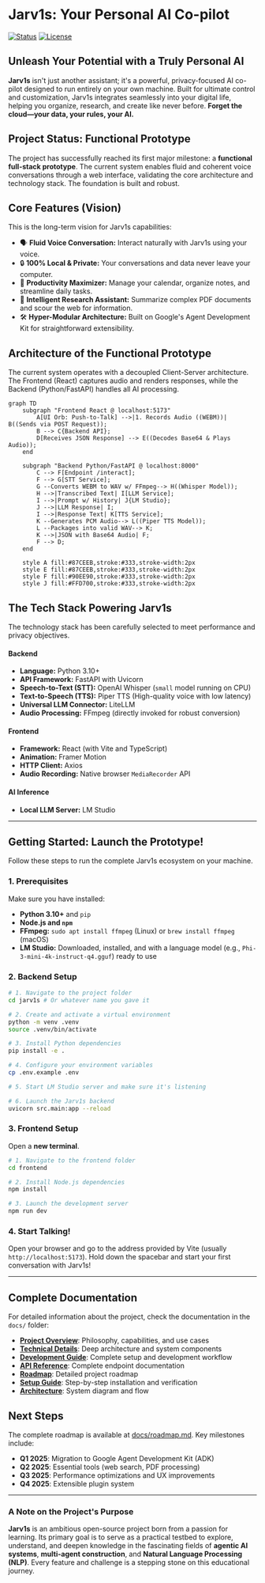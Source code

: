 # Jarv1s: Your Personal AI Co-pilot

[![Status](https://img.shields.io/badge/status-Functional%20Prototype-green.svg)](https://github.com/danrodev/Jarv1s)
[![License](https://img.shields.io/badge/license-MIT-blue.svg)](/LICENSE)

## Unleash Your Potential with a Truly Personal AI

**Jarv1s** isn't just another assistant; it's a powerful, privacy-focused AI co-pilot designed to run entirely on your own machine. Built for ultimate control and customization, Jarv1s integrates seamlessly into your digital life, helping you organize, research, and create like never before. **Forget the cloud—your data, your rules, your AI.**

## Project Status: Functional Prototype

The project has successfully reached its first major milestone: a **functional full-stack prototype**. The current system enables fluid and coherent voice conversations through a web interface, validating the core architecture and technology stack. The foundation is built and robust.

## Core Features (Vision)

This is the long-term vision for Jarv1s capabilities:

*   🗣️ **Fluid Voice Conversation:** Interact naturally with Jarv1s using your voice.
*   🔒 **100% Local & Private:** Your conversations and data never leave your computer.
*   🚀 **Productivity Maximizer:** Manage your calendar, organize notes, and streamline daily tasks.
*   🧠 **Intelligent Research Assistant:** Summarize complex PDF documents and scour the web for information.
*   🛠️ **Hyper-Modular Architecture:** Built on Google's Agent Development Kit for straightforward extensibility.

## Architecture of the Functional Prototype

The current system operates with a decoupled Client-Server architecture. The Frontend (React) captures audio and renders responses, while the Backend (Python/FastAPI) handles all AI processing.

```mermaid
graph TD
    subgraph "Frontend React @ localhost:5173"
        A[UI Orb: Push-to-Talk] -->|1. Records Audio ((WEBM))| B((Sends via POST Request));
        B --> C{Backend API};
        D[Receives JSON Response] --> E((Decodes Base64 & Plays Audio));
    end

    subgraph "Backend Python/FastAPI @ localhost:8000"
        C --> F[Endpoint /interact];
        F --> G[STT Service];
        G --Converts WEBM to WAV w/ FFmpeg--> H((Whisper Model));
        H -->|Transcribed Text| I[LLM Service];
        I -->|Prompt w/ History| J{LM Studio};
        J -->|LLM Response| I;
        I -->|Response Text| K[TTS Service];
        K --Generates PCM Audio--> L((Piper TTS Model));
        L --Packages into valid WAV--> K;
        K -->|JSON with Base64 Audio| F;
        F --> D;
    end

    style A fill:#87CEEB,stroke:#333,stroke-width:2px
    style E fill:#87CEEB,stroke:#333,stroke-width:2px
    style F fill:#90EE90,stroke:#333,stroke-width:2px
    style J fill:#FFD700,stroke:#333,stroke-width:2px
```

## The Tech Stack Powering Jarv1s

The technology stack has been carefully selected to meet performance and privacy objectives.

#### Backend
*   **Language:** Python 3.10+
*   **API Framework:** FastAPI with Uvicorn
*   **Speech-to-Text (STT):** OpenAI Whisper (`small` model running on CPU)
*   **Text-to-Speech (TTS):** Piper TTS (High-quality voice with low latency)
*   **Universal LLM Connector:** LiteLLM
*   **Audio Processing:** FFmpeg (directly invoked for robust conversion)

#### Frontend
*   **Framework:** React (with Vite and TypeScript)
*   **Animation:** Framer Motion
*   **HTTP Client:** Axios
*   **Audio Recording:** Native browser `MediaRecorder` API

#### AI Inference
*   **Local LLM Server:** LM Studio

---

## Getting Started: Launch the Prototype!

Follow these steps to run the complete Jarv1s ecosystem on your machine.

### 1. Prerequisites
Make sure you have installed:
-   **Python 3.10+** and `pip`
-   **Node.js and `npm`**
-   **FFmpeg:** `sudo apt install ffmpeg` (Linux) or `brew install ffmpeg` (macOS)
-   **LM Studio:** Downloaded, installed, and with a language model (e.g., `Phi-3-mini-4k-instruct-q4.gguf`) ready to use

### 2. Backend Setup

```bash
# 1. Navigate to the project folder
cd jarv1s # Or whatever name you gave it

# 2. Create and activate a virtual environment
python -m venv .venv
source .venv/bin/activate

# 3. Install Python dependencies
pip install -e .

# 4. Configure your environment variables
cp .env.example .env

# 5. Start LM Studio server and make sure it's listening

# 6. Launch the Jarv1s backend
uvicorn src.main:app --reload
```

### 3. Frontend Setup

Open a **new terminal**.

```bash
# 1. Navigate to the frontend folder
cd frontend

# 2. Install Node.js dependencies
npm install

# 3. Launch the development server
npm run dev
```

### 4. Start Talking!

Open your browser and go to the address provided by Vite (usually `http://localhost:5173`). Hold down the spacebar and start your first conversation with Jarv1s!

---

## Complete Documentation

For detailed information about the project, check the documentation in the `docs/` folder:

- **[Project Overview](docs/project_overview.md)**: Philosophy, capabilities, and use cases
- **[Technical Details](docs/technical_details.md)**: Deep architecture and system components
- **[Development Guide](docs/development_guide.md)**: Complete setup and development workflow
- **[API Reference](docs/api_reference.md)**: Complete endpoint documentation
- **[Roadmap](docs/roadmap.md)**: Detailed project roadmap
- **[Setup Guide](docs/setup_guide.md)**: Step-by-step installation and verification
- **[Architecture](docs/architecture.md)**: System diagram and flow

## Next Steps

The complete roadmap is available at [docs/roadmap.md](docs/roadmap.md). Key milestones include:

- **Q1 2025**: Migration to Google Agent Development Kit (ADK)
- **Q2 2025**: Essential tools (web search, PDF processing)
- **Q3 2025**: Performance optimizations and UX improvements
- **Q4 2025**: Extensible plugin system

---

### A Note on the Project's Purpose

**Jarv1s** is an ambitious open-source project born from a passion for learning. Its primary goal is to serve as a practical testbed to explore, understand, and deepen knowledge in the fascinating fields of **agentic AI systems**, **multi-agent construction**, and **Natural Language Processing (NLP)**. Every feature and challenge is a stepping stone on this educational journey.